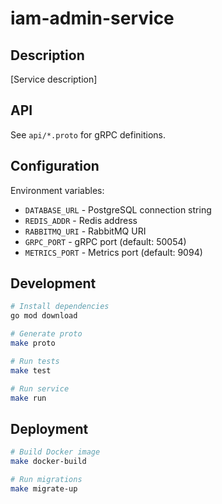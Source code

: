 # iam-admin-service

## Description

[Service description]

## API

See `api/*.proto` for gRPC definitions.

## Configuration

Environment variables:
- `DATABASE_URL` - PostgreSQL connection string
- `REDIS_ADDR` - Redis address
- `RABBITMQ_URI` - RabbitMQ URI
- `GRPC_PORT` - gRPC port (default: 50054)
- `METRICS_PORT` - Metrics port (default: 9094)

## Development

```bash
# Install dependencies
go mod download

# Generate proto
make proto

# Run tests
make test

# Run service
make run
```

## Deployment

```bash
# Build Docker image
make docker-build

# Run migrations
make migrate-up
```
